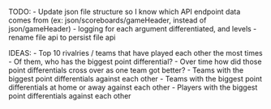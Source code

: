 TODO:
    - Update json file structure so I know which API endpoint data comes
      from (ex: json/scoreboards/gameHeader, instead of json/gameHeader)
    - logging for each argument differentiated, and levels
    - rename file api to persist file api

IDEAS:
    - Top 10 rivalries / teams that have played each other the most times
    - Of them, who has the biggest point differential?
    - Over time how did those point differentials cross over as one team got better?
    - Teams with the biggest point differentials against each other
    - Teams with the biggest point differentials at home or away against each other
    - Players with the biggest point differentials against each other
